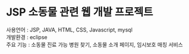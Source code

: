 # JSP 소동물 관련 웹 개발 프로젝트
사용언어 : JSP, JAVA, HTML, CSS, Javascript, mysql  
개발환경 : eclipse  
주요 기능 : 소동물 진료 가능 병원 찾기, 소동물 소개 페이지, 임시보호 매칭 서비스  
